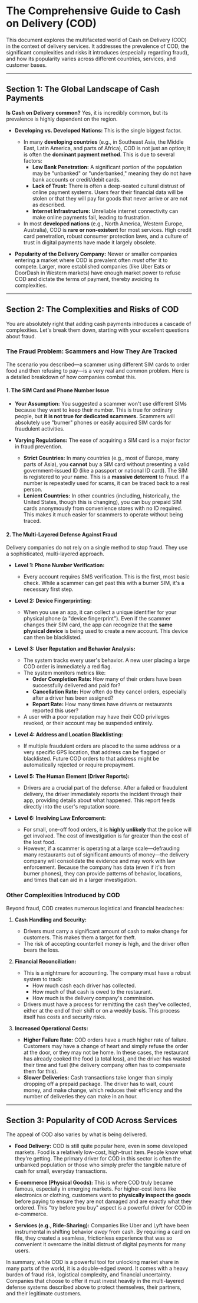 # The Comprehensive Guide to Cash on Delivery (COD)

This document explores the multifaceted world of Cash on Delivery (COD) in the context of delivery services. It addresses the prevalence of COD, the significant complexities and risks it introduces (especially regarding fraud), and how its popularity varies across different countries, services, and customer bases.

---

## Section 1: The Global Landscape of Cash Payments

**Is Cash on Delivery common?** Yes, it is incredibly common, but its prevalence is highly dependent on the region.

*   **Developing vs. Developed Nations:** This is the single biggest factor. 
    *   In many **developing countries** (e.g., in Southeast Asia, the Middle East, Latin America, and parts of Africa), COD is not just an option; it is often the **dominant payment method**. This is due to several factors:
        *   **Low Bank Penetration:** A significant portion of the population may be "unbanked" or "underbanked," meaning they do not have bank accounts or credit/debit cards.
        *   **Lack of Trust:** There is often a deep-seated cultural distrust of online payment systems. Users fear their financial data will be stolen or that they will pay for goods that never arrive or are not as described.
        *   **Internet Infrastructure:** Unreliable internet connectivity can make online payments fail, leading to frustration.
    *   In most **developed nations** (e.g., North America, Western Europe, Australia), COD is **rare or non-existent** for most services. High credit card penetration, robust consumer protection laws, and a culture of trust in digital payments have made it largely obsolete.

*   **Popularity of the Delivery Company:** Newer or smaller companies entering a market where COD is prevalent often *must* offer it to compete. Larger, more established companies (like Uber Eats or DoorDash in Western markets) have enough market power to refuse COD and dictate the terms of payment, thereby avoiding its complexities.

---

## Section 2: The Complexities and Risks of COD

You are absolutely right that adding cash payments introduces a cascade of complexities. Let's break them down, starting with your excellent questions about fraud.

### The Fraud Problem: Scammers and How They Are Tracked

The scenario you described—a scammer using different SIM cards to order food and then refusing to pay—is a very real and common problem. Here is a detailed breakdown of how companies combat this.

#### 1. The SIM Card and Phone Number Issue

*   **Your Assumption:** You suggested a scammer won't use different SIMs because they want to keep their number. This is true for ordinary people, but **it is not true for dedicated scammers.** Scammers will absolutely use "burner" phones or easily acquired SIM cards for fraudulent activities.

*   **Varying Regulations:** The ease of acquiring a SIM card is a major factor in fraud prevention.
    *   **Strict Countries:** In many countries (e.g., most of Europe, many parts of Asia), you **cannot** buy a SIM card without presenting a valid government-issued ID (like a passport or national ID card). The SIM is registered to your name. This is a **massive deterrent** to fraud. If a number is repeatedly used for scams, it can be traced back to a real person.
    *   **Lenient Countries:** In other countries (including, historically, the United States, though this is changing), you can buy prepaid SIM cards anonymously from convenience stores with no ID required. This makes it much easier for scammers to operate without being traced.

#### 2. The Multi-Layered Defense Against Fraud

Delivery companies do not rely on a single method to stop fraud. They use a sophisticated, multi-layered approach.

*   **Level 1: Phone Number Verification:**
    *   Every account requires SMS verification. This is the first, most basic check. While a scammer can get past this with a burner SIM, it's a necessary first step.

*   **Level 2: Device Fingerprinting:**
    *   When you use an app, it can collect a unique identifier for your physical phone (a "device fingerprint"). Even if the scammer changes their SIM card, the app can recognize that the **same physical device** is being used to create a new account. This device can then be blacklisted.

*   **Level 3: User Reputation and Behavior Analysis:**
    *   The system tracks every user's behavior. A new user placing a large COD order is immediately a red flag.
    *   The system monitors metrics like:
        *   **Order Completion Rate:** How many of their orders have been successfully delivered and paid for?
        *   **Cancellation Rate:** How often do they cancel orders, especially after a driver has been assigned?
        *   **Report Rate:** How many times have drivers or restaurants reported this user?
    *   A user with a poor reputation may have their COD privileges revoked, or their account may be suspended entirely.

*   **Level 4: Address and Location Blacklisting:**
    *   If multiple fraudulent orders are placed to the same address or a very specific GPS location, that address can be flagged or blacklisted. Future COD orders to that address might be automatically rejected or require prepayment.

*   **Level 5: The Human Element (Driver Reports):**
    *   Drivers are a crucial part of the defense. After a failed or fraudulent delivery, the driver immediately reports the incident through their app, providing details about what happened. This report feeds directly into the user's reputation score.

*   **Level 6: Involving Law Enforcement:**
    *   For small, one-off food orders, it is **highly unlikely** that the police will get involved. The cost of investigation is far greater than the cost of the lost food.
    *   However, if a scammer is operating at a large scale—defrauding many restaurants out of significant amounts of money—the delivery company will consolidate the evidence and may work with law enforcement. Because the company has data (even if it's from burner phones), they can provide patterns of behavior, locations, and times that can aid in a larger investigation.

### Other Complexities Introduced by COD

Beyond fraud, COD creates numerous logistical and financial headaches:

1.  **Cash Handling and Security:**
    *   Drivers must carry a significant amount of cash to make change for customers. This makes them a target for theft.
    *   The risk of accepting counterfeit money is high, and the driver often bears the loss.

2.  **Financial Reconciliation:**
    *   This is a nightmare for accounting. The company must have a robust system to track:
        *   How much cash each driver has collected.
        *   How much of that cash is owed to the restaurant.
        *   How much is the delivery company's commission.
    *   Drivers must have a process for remitting the cash they've collected, either at the end of their shift or on a weekly basis. This process itself has costs and security risks.

3.  **Increased Operational Costs:**
    *   **Higher Failure Rate:** COD orders have a much higher rate of failure. Customers may have a change of heart and simply refuse the order at the door, or they may not be home. In these cases, the restaurant has already cooked the food (a total loss), and the driver has wasted their time and fuel (the delivery company often has to compensate them for this).
    *   **Slower Deliveries:** Cash transactions take longer than simply dropping off a prepaid package. The driver has to wait, count money, and make change, which reduces their efficiency and the number of deliveries they can make in an hour.

---

## Section 3: Popularity of COD Across Services

The appeal of COD also varies by what is being delivered.

*   **Food Delivery:** COD is still quite popular here, even in some developed markets. Food is a relatively low-cost, high-trust item. People know what they're getting. The primary driver for COD in this sector is often the unbanked population or those who simply prefer the tangible nature of cash for small, everyday transactions.

*   **E-commerce (Physical Goods):** This is where COD truly became famous, especially in emerging markets. For higher-cost items like electronics or clothing, customers want to **physically inspect the goods** before paying to ensure they are not damaged and are exactly what they ordered. This "try before you buy" aspect is a powerful driver for COD in e-commerce.

*   **Services (e.g., Ride-Sharing):** Companies like Uber and Lyft have been instrumental in shifting behavior *away* from cash. By requiring a card on file, they created a seamless, frictionless experience that was so convenient it overcame the initial distrust of digital payments for many users.

In summary, while COD is a powerful tool for unlocking market share in many parts of the world, it is a double-edged sword. It comes with a heavy burden of fraud risk, logistical complexity, and financial uncertainty. Companies that choose to offer it must invest heavily in the multi-layered defense systems described above to protect themselves, their partners, and their legitimate customers.
